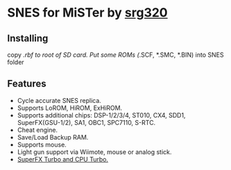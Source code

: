 # SNES for MiSTer by [srg320](https://github.com/srg320)

## Installing
copy *.rbf to root of SD card. Put some ROMs (*.SCF, *.SMC, *.BIN) into SNES folder

## Features
* Cycle accurate SNES replica.
* Supports LoROM, HiROM, ExHiROM.
* Supports additional chips: DSP-1/2/3/4, ST010, CX4, SDD1, SuperFX(GSU-1/2), SA1, OBC1, SPC7110, S-RTC.
* Cheat engine.
* Save/Load Backup RAM.
* Supports mouse.
* Light gun support via Wiimote, mouse or analog stick.
* [SuperFX Turbo and CPU Turbo.](https://github.com/MiSTer-devel/SNES_MiSTer/blob/master/SNES_Turbo.md)
